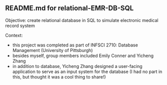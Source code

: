 ## README.md for relational-EMR-DB-SQL

Objective: create relational database in SQL to simulate electronic medical record system

Context: 
- this project was completed as part of INFSCI 2710: Database Management (University of Pittsburgh) 
- besides myself, group members included Emily Conner and Yicheng Zhang
- in addition to database, Yicheng Zhang designed a user-facing application to serve as an input system for the database (I had no part in this, but thought it was a cool thing to share!)